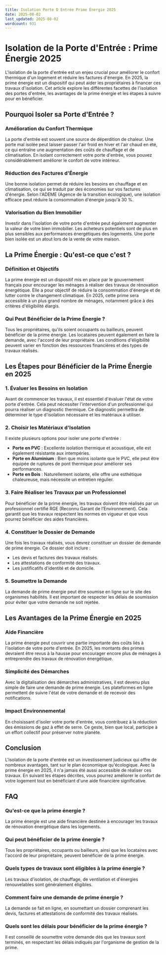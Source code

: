 ```yaml
---
title: Isolation Porte D Entrée Prime Énergie 2025
date: 2025-08-02
last_updated: 2025-08-02
wordcount: 931
---
```


# Isolation de la Porte d'Entrée : Prime Énergie 2025

L'isolation de la porte d'entrée est un enjeu crucial pour améliorer le confort thermique d'un logement et réduire les factures d'énergie. En 2025, la prime énergie est un dispositif qui peut aider les propriétaires à financer ces travaux d'isolation. Cet article explore les différentes facettes de l'isolation des portes d'entrée, les avantages de la prime énergie et les étapes à suivre pour en bénéficier.

## Pourquoi Isoler sa Porte d'Entrée ?

### Amélioration du Confort Thermique

La porte d'entrée est souvent une source de déperdition de chaleur. Une porte mal isolée peut laisser passer l'air froid en hiver et l'air chaud en été, ce qui entraîne une augmentation des coûts de chauffage et de climatisation. En isolant correctement votre porte d'entrée, vous pouvez considérablement améliorer le confort de votre intérieur.

### Réduction des Factures d'Énergie

Une bonne isolation permet de réduire les besoins en chauffage et en climatisation, ce qui se traduit par des économies sur vos factures d'énergie. Selon l'ADEME (Agence de la transition écologique), une isolation efficace peut réduire la consommation d'énergie jusqu'à 30 %.

### Valorisation du Bien Immobilier

Investir dans l'isolation de votre porte d'entrée peut également augmenter la valeur de votre bien immobilier. Les acheteurs potentiels sont de plus en plus sensibles aux performances énergétiques des logements. Une porte bien isolée est un atout lors de la vente de votre maison.

## La Prime Énergie : Qu'est-ce que c'est ?

### Définition et Objectifs

La prime énergie est un dispositif mis en place par le gouvernement français pour encourager les ménages à réaliser des travaux de rénovation énergétique. Elle a pour objectif de réduire la consommation d'énergie et de lutter contre le changement climatique. En 2025, cette prime sera accessible à un plus grand nombre de ménages, notamment grâce à des critères d'éligibilité élargis.

### Qui Peut Bénéficier de la Prime Énergie ?

Tous les propriétaires, qu'ils soient occupants ou bailleurs, peuvent bénéficier de la prime énergie. Les locataires peuvent également en faire la demande, avec l'accord de leur propriétaire. Les conditions d'éligibilité peuvent varier en fonction des ressources financières et des types de travaux réalisés.

## Les Étapes pour Bénéficier de la Prime Énergie en 2025

### 1. Évaluer les Besoins en Isolation

Avant de commencer les travaux, il est essentiel d'évaluer l'état de votre porte d'entrée. Cela peut nécessiter l'intervention d'un professionnel qui pourra réaliser un diagnostic thermique. Ce diagnostic permettra de déterminer le type d'isolation nécessaire et les matériaux à utiliser.

### 2. Choisir les Matériaux d'Isolation

Il existe plusieurs options pour isoler une porte d'entrée :

- **Porte en PVC** : Excellente isolation thermique et acoustique, elle est également résistante aux intempéries.
- **Porte en Aluminium** : Bien que moins isolante que le PVC, elle peut être équipée de ruptures de pont thermique pour améliorer ses performances.
- **Porte en Bois** : Naturellement isolante, elle offre une esthétique chaleureuse, mais nécessite un entretien régulier.

### 3. Faire Réaliser les Travaux par un Professionnel

Pour bénéficier de la prime énergie, les travaux doivent être réalisés par un professionnel certifié RGE (Reconnu Garant de l’Environnement). Cela garantit que les travaux respectent les normes en vigueur et que vous pourrez bénéficier des aides financières.

### 4. Constituer le Dossier de Demande

Une fois les travaux réalisés, vous devrez constituer un dossier de demande de prime énergie. Ce dossier doit inclure :

- Les devis et factures des travaux réalisés.
- Les attestations de conformité des travaux.
- Les justificatifs d'identité et de domicile.

### 5. Soumettre la Demande

La demande de prime énergie peut être soumise en ligne sur le site des organismes habilités. Il est important de respecter les délais de soumission pour éviter que votre demande ne soit rejetée.

## Les Avantages de la Prime Énergie en 2025

### Aide Financière

La prime énergie peut couvrir une partie importante des coûts liés à l'isolation de votre porte d'entrée. En 2025, les montants des primes devraient être revus à la hausse pour encourager encore plus de ménages à entreprendre des travaux de rénovation énergétique.

### Simplicité des Démarches

Avec la digitalisation des démarches administratives, il est devenu plus simple de faire une demande de prime énergie. Les plateformes en ligne permettent de suivre l'état de votre demande et de recevoir des notifications.

### Impact Environnemental

En choisissant d'isoler votre porte d'entrée, vous contribuez à la réduction des émissions de gaz à effet de serre. Ce geste, bien que local, participe à un effort collectif pour préserver notre planète.

## Conclusion

L'isolation de la porte d'entrée est un investissement judicieux qui offre de nombreux avantages, tant sur le plan économique qu'écologique. Avec la prime énergie en 2025, il n'a jamais été aussi accessible de réaliser ces travaux. En suivant les étapes décrites, vous pourrez améliorer le confort de votre logement tout en bénéficiant d'une aide financière significative.

## FAQ

### Qu'est-ce que la prime énergie ?

La prime énergie est une aide financière destinée à encourager les travaux de rénovation énergétique dans les logements.

### Qui peut bénéficier de la prime énergie ?

Tous les propriétaires, occupants ou bailleurs, ainsi que les locataires avec l'accord de leur propriétaire, peuvent bénéficier de la prime énergie.

### Quels types de travaux sont éligibles à la prime énergie ?

Les travaux d'isolation, de chauffage, de ventilation et d'énergies renouvelables sont généralement éligibles.

### Comment faire une demande de prime énergie ?

La demande se fait en ligne, en soumettant un dossier comprenant les devis, factures et attestations de conformité des travaux réalisés.

### Quels sont les délais pour bénéficier de la prime énergie ?

Il est conseillé de soumettre votre demande dès que les travaux sont terminés, en respectant les délais indiqués par l'organisme de gestion de la prime.